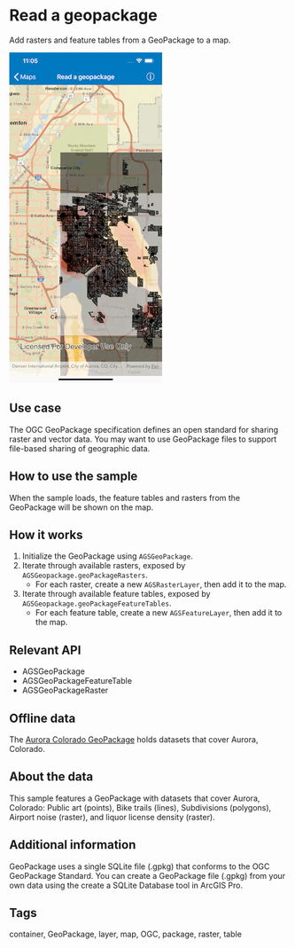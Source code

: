 # Read a geopackage

Add rasters and feature tables from a GeoPackage to a map.

![Read a GeoPackage](read-a-geopackage.png)

## Use case

The OGC GeoPackage specification defines an open standard for sharing raster and vector data. You may want to use GeoPackage files to support file-based sharing of geographic data.

## How to use the sample

When the sample loads, the feature tables and rasters from the GeoPackage will be shown on the map.

## How it works

1. Initialize the GeoPackage using `AGSGeoPackage`.
2. Iterate through available rasters, exposed by `AGSGeopackage.geoPackageRasters`.
    * For each raster, create a new `AGSRasterLayer`, then add it to the map.
3. Iterate through available feature tables, exposed by `AGSGeopackage.geoPackageFeatureTables`.
    * For each feature table, create a new `AGSFeatureLayer`, then add it to the map.

## Relevant API

* AGSGeoPackage
* AGSGeoPackageFeatureTable
* AGSGeoPackageRaster

## Offline data

The [Aurora Colorado GeoPackage](https://www.arcgis.com/home/item.html?id=68ec42517cdd439e81b036210483e8e7) holds datasets that cover Aurora, Colorado.

## About the data

This sample features a GeoPackage with datasets that cover Aurora, Colorado: Public art (points), Bike trails (lines), Subdivisions (polygons), Airport noise (raster), and liquor license density (raster).

## Additional information

GeoPackage uses a single SQLite file (.gpkg) that conforms to the OGC GeoPackage Standard. You can create a GeoPackage file (.gpkg) from your own data using the create a SQLite Database tool in ArcGIS Pro.

## Tags

container, GeoPackage, layer, map, OGC, package, raster, table
